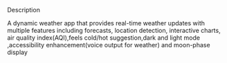 Description

A dynamic weather app that provides real-time weather updates with multiple features including forecasts, location detection, interactive charts, air quality index(AQI),feels cold/hot suggestion,dark and light mode ,accessibility enhancement(voice output for weather) and moon-phase display
